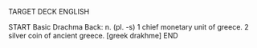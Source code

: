 TARGET DECK
ENGLISH

START
Basic
Drachma
Back: n. (pl. -s) 1 chief monetary unit of greece. 2 silver coin of ancient greece. [greek drakhme]
END
